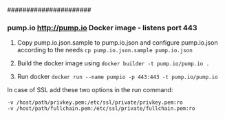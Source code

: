 ######################

### pump.io http://pump.io Docker image - listens port 443

1) Copy pump.io.json.sample to pump.io.json and configure pump.io.json according to the needs
	```cp pump.io.json.sample pump.io.json```

2) Build the docker image using
	```docker builder -t pump.io/pump.io .```

3) Run docker
	```docker run --name pumpio -p 443:443 -t pump.io/pump.io```

In case of SSL add these two options in the run command:
```
-v /host/path/privkey.pem:/etc/ssl/private/privkey.pem:ro
-v /host/path/fullchain.pem:/etc/ssl/private/fullchain.pem:ro
```

